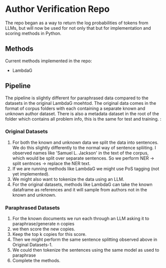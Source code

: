 # Author Verification Repo

The repo began as a way to return the log probabilities of tokens from LLMs, but will now be used for not only that but for implementation and scoring methods in Python.

## Methods

Current methods implemented in the repo:

* LambdaG

## Pipeline

The pipeline is slightly different for paraphrased data compared to the datasets in the original LambdaG moehtod. The original data comes in the format of corpus folders with each containing a separate known and unknown author dataset. There is also a metadata dataset in the root of the folder which contains all problem info, this is the same for test and training. :

### Original Datasets

1. For both the known and unknown data we split the data into sentences. We do this slightly differently to the normal way of sentence spliiting. I observed names like 'Samuel L. Jackson' in the text of the corpus, which would be split over separate sentences. So we perform NER -> split sentnces -> replace the NER text.
2. If we are running methods like LambdaG we might use PoS tagging (not yet implemented).
3. We might also want to tokenize the data using an LLM.
4. For the original datasets, methods like LambdaG can take the known dataframe as references and it will sample from authors not in the known and unknown.

### Paraphrased Datasets

1. For the known documents we run each through an LLM asking it to paraphrase/generate n copies
2. we then score the new copies.
3. Keep the top k copies for this score.
4. Then we might perform the same sentence splitting observed above in Original Datasets-1.
5. We could then tokenize the sentences using the same model as used to paraphrase
6. Complete the methods.